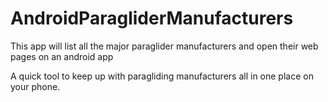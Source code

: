 # AndroidParagliderManufacturers
This app will list all the major paraglider manufacturers and open their web pages on an android app

A quick tool to keep up with paragliding manufacturers all in one place on your phone.
